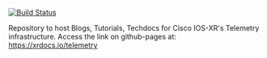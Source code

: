 [![Build Status](https://travis-ci.org/xrdocs/telemetry.svg?branch=gh-pages)](https://travis-ci.org/xrdocs/telemetry)

Repository to host Blogs, Tutorials, Techdocs for Cisco IOS-XR's Telemetry infrastructure. Access the link on github-pages at: https://xrdocs.io/telemetry

<!-- Test deployment with AWS secrets - Thu Oct 23 15:36:57 EEST 2025 -->
